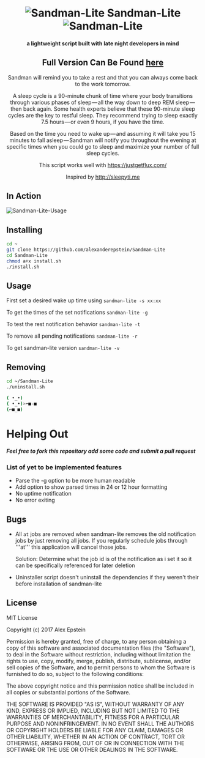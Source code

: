 <div align="center">

 # ![Sandman-Lite](https://github.com/alexanderepstein/Sandman-Lite/blob/master/assets/sleep_github.png) Sandman-Lite ![Sandman-Lite](https://github.com/alexanderepstein/Sandman-Lite/blob/master/assets/sleep_github.png)

 ####  a lightweight script built with late night developers in mind




 ## Full Version Can Be Found <a href="https://github.com/alexanderepstein/Sandman">here</a>

 Sandman will remind you to take a rest and that you can always come back to the work tomorrow.

A sleep cycle is a 90-minute chunk of time where your body transitions through various phases of sleep — all the way down to deep REM sleep — then back again. Some health experts believe that these 90-minute sleep cycles are the key to restful sleep. They recommend trying to sleep exactly 7.5 hours — or even 9 hours, if you have the time.

Based on the time you need to wake up — and assuming it will take you 15 minutes to fall asleep — Sandman will notify you throughout the evening at specific times when you could go to sleep and maximize your number of full sleep cycles.


This script works well with https://justgetflux.com/

Inspired by http://sleepyti.me

</div>



## In Action

![Sandman-Lite-Usage](https://github.com/alexanderepstein/Sandman-Lite/blob/master/assets/usage.gif)


## Installing

```bash
cd ~
git clone https://github.com/alexanderepstein/Sandman-Lite
cd Sandman-Lite
chmod a+x install.sh
./install.sh
```
## Usage
First set a desired wake up time using ```sandman-lite -s xx:xx```

To get the times of the set notifications ```sandman-lite -g```

To test the rest notification behavior ```sandman-lite -t```

To remove all pending notifications ```sandman-lite -r```

To get sandman-lite version ```sandman-lite -v```

## Removing
```bash
cd ~/Sandman-Lite
./uninstall.sh
```



```bash
( •_•)
( •_•)>⌐■-■
(⌐■_■)
```

# Helping Out
##### Feel free to fork this repository add some code and submit a pull request

### List of yet to be implemented features
* Parse the -g option to be more human readable
* Add option to show parsed times in 24 or 12 hour formatting
* No uptime notification
* No error exiting

## Bugs

* All ```at``` jobs are removed
 when sandman-lite removes the old notification jobs by just removing all jobs. If you regularly schedule jobs through '''at''' this application will cancel those jobs.

     Solution: Determine what the job id is of the notification as i set it so it can be specifically referenced for later deletion

* Uninstaller script doesn't uninstall the dependencies if they weren't their before installation of sandman-lite


## License

MIT License

Copyright (c) 2017 Alex Epstein

Permission is hereby granted, free of charge, to any person obtaining a copy of this software and associated documentation files (the "Software"), to deal in the Software without restriction, including without limitation the rights to use, copy, modify, merge, publish, distribute, sublicense, and/or sell copies of the Software, and to permit persons to whom the Software is furnished to do so, subject to the following conditions:

The above copyright notice and this permission notice shall be included in all copies or substantial portions of the Software.

THE SOFTWARE IS PROVIDED "AS IS", WITHOUT WARRANTY OF ANY KIND, EXPRESS OR IMPLIED, INCLUDING BUT NOT LIMITED TO THE WARRANTIES OF MERCHANTABILITY, FITNESS FOR A PARTICULAR PURPOSE AND NONINFRINGEMENT. IN NO EVENT SHALL THE AUTHORS OR COPYRIGHT HOLDERS BE LIABLE FOR ANY CLAIM, DAMAGES OR OTHER LIABILITY, WHETHER IN AN ACTION OF CONTRACT, TORT OR OTHERWISE, ARISING FROM, OUT OF OR IN CONNECTION WITH THE SOFTWARE OR THE USE OR OTHER DEALINGS IN THE SOFTWARE.
